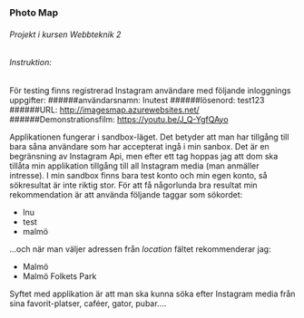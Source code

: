 ### Photo Map
###### Projekt i kursen Webbteknik 2
###### Instruktion:
För testing finns registrerad Instagram användare med följande inloggnings uppgifter:
######användarsnamn: lnutest
######lösenord: test123
######URL: http://imagesmap.azurewebsites.net/
######Demonstrationsfilm: https://youtu.be/J_Q-YgfQAyo

Applikationen fungerar i sandbox-läget. Det betyder att man har tillgång till bara såna användare som har accepterat ingå i min sanbox.
Det är en begränsning av Instagram Api, men efter ett tag hoppas jag att dom ska tillåta min applikation tillgång till all Instagram media (man anmäller intresse).
I min sandbox finns bara test konto och min egen konto, så sökresultat är inte riktig stor.
För att få någorlunda bra resultat min rekommendation är att använda följande taggar som sökordet:
* lnu
* test
* malmö

...och när man väljer adressen från _location_ fältet rekommenderar jag:
* Malmö
* Malmö Folkets Park

Syftet med applikation är att man ska kunna söka efter Instagram media från sina favorit-platser, caféer, gator, pubar....
